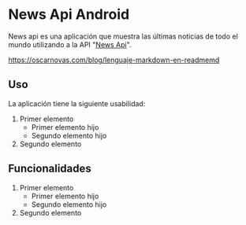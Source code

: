 # News Api Android

News api es una aplicación que muestra las últimas noticias de todo el mundo utilizando a la API "[News Api](https://newsapi.org/)".

https://oscarnovas.com/blog/lenguaje-markdown-en-readmemd

## Uso

La aplicación tiene la siguiente usabilidad:

1. Primer elemento
   * Primer elemento hijo
   * Segundo elemento hijo
2. Segundo elemento

## Funcionalidades

1. Primer elemento
   * Primer elemento hijo
   * Segundo elemento hijo
2. Segundo elemento
